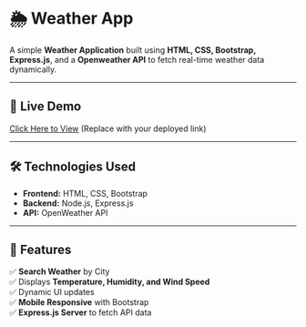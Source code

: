 # 🌦️ Weather App

A simple **Weather Application** built using **HTML, CSS, Bootstrap, Express.js**, and a **Openweather API** to fetch real-time weather data dynamically.

---

## 🚀 Live Demo
[Click Here to View](#) (Replace with your deployed link)

---

## 🛠️ Technologies Used

- **Frontend:** HTML, CSS, Bootstrap  
- **Backend:** Node.js, Express.js  
- **API:** OpenWeather API  

---

## 📌 Features

✅ **Search Weather** by City  
✅ Displays **Temperature, Humidity, and Wind Speed**  
✅ Dynamic UI updates  
✅ **Mobile Responsive** with Bootstrap  
✅ **Express.js Server** to fetch API data  

